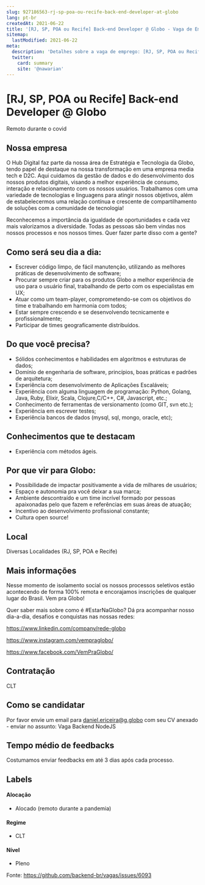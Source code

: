 ```yaml
---
slug: 927186563-rj-sp-poa-ou-recife-back-end-developer-at-globo
lang: pt-br
createdAt: 2021-06-22
title: '[RJ, SP, POA ou Recife] Back-end Developer @ Globo - Vaga de Emprego'
sitemap:
  lastModified: 2021-06-22
meta:
  description: 'Detalhes sobre a vaga de emprego: [RJ, SP, POA ou Recife] Back-end Developer @ Globo'
  twitter:
    card: summary
    site: '@nawarian'
---
```


# [RJ, SP, POA ou Recife] Back-end Developer @ Globo

Remoto durante o covid

## Nossa empresa

O Hub Digital faz parte da nossa área de Estratégia e Tecnologia da Globo, tendo papel de destaque na nossa transformação em uma empresa media tech e D2C. Aqui cuidamos da gestão de dados e do desenvolvimento dos nossos produtos digitais, visando a melhor experiência de consumo, interação e relacionamento com os nossos usuários. Trabalhamos com uma variedade de tecnologias e linguagens para atingir nossos objetivos, além de estabelecermos uma relação contínua e crescente de compartilhamento de soluções com a comunidade de tecnologia! 

Reconhecemos a importância da igualdade de oportunidades e cada vez mais valorizamos a diversidade. Todas as pessoas são bem vindas nos nossos processos e nos nossos times. Quer fazer parte disso com a gente? 


## Como será seu dia a dia:

- Escrever código limpo, de fácil manutenção, utilizando as melhores práticas de desenvolvimento de software; 
- Procurar sempre criar para os produtos Globo a melhor experiência de uso para o usuário final, trabalhando de perto com os especialistas em UX; 
- Atuar como um team-player, comprometendo-se com os objetivos do time e trabalhando em harmonia com todos; 
- Estar sempre crescendo e se desenvolvendo tecnicamente e profissionalmente; 
- Participar de times geograficamente distribuídos. 

## Do que você precisa?

- Sólidos conhecimentos e habilidades em algoritmos e estruturas de dados; 
- Domínio de engenharia de software, princípios, boas práticas e padrões de arquitetura; 
- Experiência com desenvolvimento de Aplicações Escaláveis; 
- Experiência com alguma linguagem de programação: Python, Golang, Java, Ruby, Elixir, Scala, Clojure,C/C++, C#, Javascript, etc.; 
- Conhecimento de ferramentas de versionamento (como GIT, svn etc.); 
- Experiência em escrever testes; 
- Experiência bancos de dados (mysql, sql,  mongo, oracle, etc); 

## Conhecimentos que te destacam
- Experiência com métodos ágeis. 

## Por que vir para Globo: 

- Possibilidade de impactar positivamente a vida de milhares de usuários; 
- Espaço e autonomia pra você deixar a sua marca; 
- Ambiente descontraído e um time incrível formado por pessoas apaixonadas pelo que fazem e referências em suas áreas de atuação; 
- Incentivo ao desenvolvimento profissional constante; 
- Cultura open source! 


## Local

Diversas Localidades (RJ, SP, POA e Recife)

## Mais informações

Nesse momento de isolamento social os nossos processos seletivos estão acontecendo de forma 100% remota e encorajamos inscrições de qualquer lugar do Brasil. Vem pra Globo! 

Quer saber mais sobre como é #EstarNaGlobo? Dá pra acompanhar nosso dia-a-dia, desafios e conquistas nas nossas redes: 

https://www.linkedin.com/company/rede-globo 

https://www.instagram.com/vempraglobo/ 

https://www.facebook.com/VemPraGlobo/ 



## Contratação

CLT

## Como se candidatar

Por favor envie um email para daniel.ericeira@g.globo com seu CV anexado - enviar no assunto: Vaga Backend NodeJS

## Tempo médio de feedbacks

Costumamos enviar feedbacks em até 3 dias após cada processo.

## Labels

#### Alocação
- Alocado
(remoto durante a pandemia)

#### Regime
- CLT

#### Nível
- Pleno




Fonte: https://github.com/backend-br/vagas/issues/6093